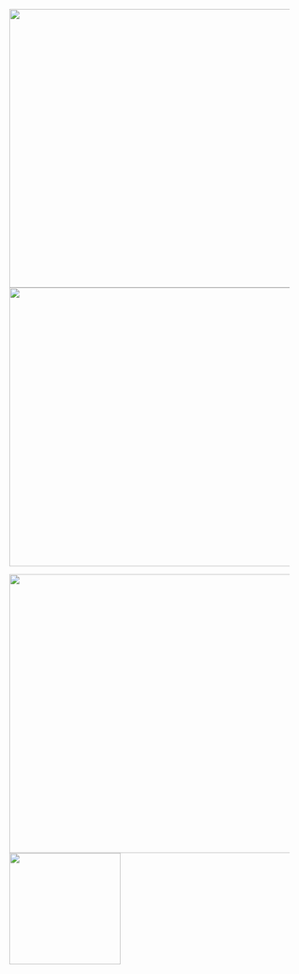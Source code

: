 <p align="center">
  <img src="https://github.com/user-attachments/assets/7b7b4599-af55-4a5f-93b6-6be87b0c7db1" width="600" height="500" />
  <img src="https://github.com/user-attachments/assets/d0ae8689-0068-44c1-a7fb-6e75c1c4d216" width="600" height="500" />
</p>
<p align="left">
  <img src="https://github.com/user-attachments/assets/76ef80b3-551c-41b7-91af-815ca9cb1b91" width="600" height="500" />
  <img src="https://github.com/user-attachments/assets/9e0f98aa-5046-4291-a0f7-097091268a47" width="200" height="200" />


</p>

